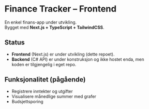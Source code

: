 # Finance Tracker – Frontend

En enkel finans-app under utvikling.  
Bygget med **Next.js + TypeScript + TailwindCSS**.

## Status
- **Frontend** (Next.js) er under utvikling (dette repoet).  
- **Backend** (C# API) er under konstruksjon og ikke hostet enda, men koden er tilgjengelig i eget repo.  

## Funksjonalitet (pågående)
- Registrere inntekter og utgifter  
- Visualisere månedlige summer med grafer  
- Budsjettsporing
